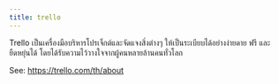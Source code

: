 ```yaml
---
title: trello
---
```


Trello เป็นเครื่องมือบริหารโปรเจ็กต์และจัดแจงสิ่งต่างๆ ให้เป็นระเบียบได้อย่างง่ายดาย ฟรี และยืดหยุ่นได้ โดยได้รับความไว้วางใจจากผู้คนหลายล้านคนทั่วโลก

See: https://trello.com/th/about
